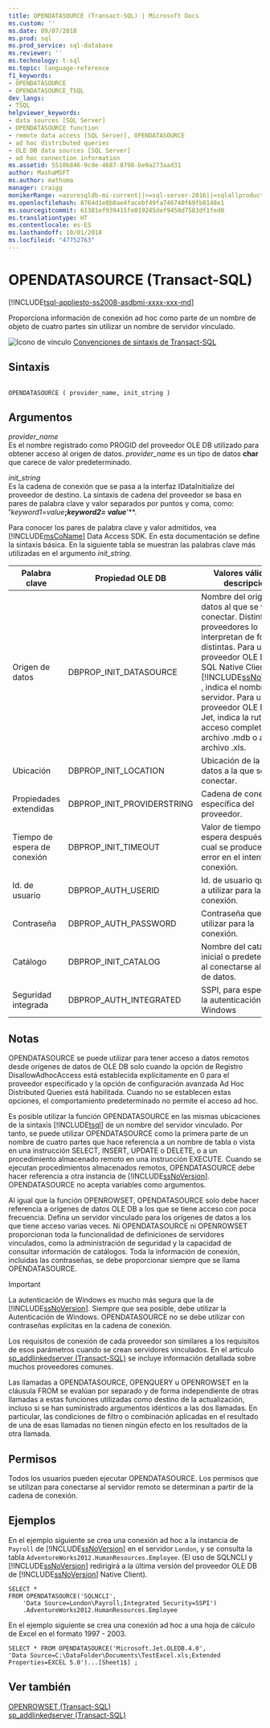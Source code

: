 ```yaml
---
title: OPENDATASOURCE (Transact-SQL) | Microsoft Docs
ms.custom: ''
ms.date: 09/07/2018
ms.prod: sql
ms.prod_service: sql-database
ms.reviewer: ''
ms.technology: t-sql
ms.topic: language-reference
f1_keywords:
- OPENDATASOURCE
- OPENDATASOURCE_TSQL
dev_langs:
- TSQL
helpviewer_keywords:
- data sources [SQL Server]
- OPENDATASOURCE function
- remote data access [SQL Server], OPENDATASOURCE
- ad hoc distributed queries
- OLE DB data sources [SQL Server]
- ad hoc connection information
ms.assetid: 5510b846-9cde-4687-8798-be9a273aad31
author: MashaMSFT
ms.author: mathoma
manager: craigg
monikerRange: =azuresqldb-mi-current||>=sql-server-2016||=sqlallproducts-allversions||>=sql-server-linux-2017
ms.openlocfilehash: 8764d1e8b8ae4facebf49fa746740f69fb8148e1
ms.sourcegitcommit: 61381ef939415fe019285def9450d7583df1fed0
ms.translationtype: HT
ms.contentlocale: es-ES
ms.lasthandoff: 10/01/2018
ms.locfileid: "47752763"
---
```

# <a name="opendatasource-transact-sql"></a>OPENDATASOURCE (Transact-SQL)
[!INCLUDE[tsql-appliesto-ss2008-asdbmi-xxxx-xxx-md](../../includes/tsql-appliesto-ss2008-asdbmi-xxxx-xxx-md.md)]

  Proporciona información de conexión ad hoc como parte de un nombre de objeto de cuatro partes sin utilizar un nombre de servidor vinculado.  

 ![Icono de vínculo](../../database-engine/configure-windows/media/topic-link.gif "Icono de vínculo") [Convenciones de sintaxis de Transact-SQL](../../t-sql/language-elements/transact-sql-syntax-conventions-transact-sql.md)  
  
## <a name="syntax"></a>Sintaxis  
  
```  
  
OPENDATASOURCE ( provider_name, init_string )  
```  
  
## <a name="arguments"></a>Argumentos  
 *provider_name*  
 Es el nombre registrado como PROGID del proveedor OLE DB utilizado para obtener acceso al origen de datos. *provider_name* es un tipo de datos **char** que carece de valor predeterminado.  
  
 *init_string*  
 Es la cadena de conexión que se pasa a la interfaz IDataInitialize del proveedor de destino. La sintaxis de cadena del proveedor se basa en pares de palabra clave y valor separados por puntos y coma, como: **'**_keyword1_=_value_**;***keyword2*=* value***'**.  
  
 Para conocer los pares de palabra clave y valor admitidos, vea [!INCLUDE[msCoName](../../includes/msconame-md.md)] Data Access SDK. En esta documentación se define la sintaxis básica. En la siguiente tabla se muestran las palabras clave más utilizadas en el argumento *init_string*.  
  
|Palabra clave|Propiedad OLE DB|Valores válidos y descripción|  
|-------------|---------------------|----------------------------------|  
|Origen de datos|DBPROP_INIT_DATASOURCE|Nombre del origen de datos al que se va a conectar. Distintos proveedores lo interpretan de formas distintas. Para un proveedor OLE DB de SQL Native Client [!INCLUDE[ssNoVersion](../../includes/ssnoversion-md.md)] , indica el nombre del servidor. Para un proveedor OLE DB para Jet, indica la ruta de acceso completa al archivo .mdb o al archivo .xls.|  
|Ubicación|DBPROP_INIT_LOCATION|Ubicación de la base de datos a la que se va a conectar.|  
|Propiedades extendidas|DBPROP_INIT_PROVIDERSTRING|Cadena de conexión específica del proveedor.|  
|Tiempo de espera de conexión|DBPROP_INIT_TIMEOUT|Valor de tiempo de espera después del cual se produce un error en el intento de conexión.|  
|Id. de usuario|DBPROP_AUTH_USERID|Id. de usuario que se va a utilizar para la conexión.|  
|Contraseña|DBPROP_AUTH_PASSWORD|Contraseña que se va a utilizar para la conexión.|  
|Catálogo|DBPROP_INIT_CATALOG|Nombre del catálogo inicial o predeterminado al conectarse al origen de datos.|  
|Seguridad integrada|DBPROP_AUTH_INTEGRATED|SSPI, para especificar la autenticación de Windows|  
  
## <a name="remarks"></a>Notas  
 OPENDATASOURCE se puede utilizar para tener acceso a datos remotos desde orígenes de datos de OLE DB solo cuando la opción de Registro DisallowAdhocAccess está establecida explícitamente en 0 para el proveedor especificado y la opción de configuración avanzada Ad Hoc Distributed Queries está habilitada. Cuando no se establecen estas opciones, el comportamiento predeterminado no permite el acceso ad hoc.  
  
 Es posible utilizar la función OPENDATASOURCE en las mismas ubicaciones de la sintaxis [!INCLUDE[tsql](../../includes/tsql-md.md)] de un nombre del servidor vinculado. Por tanto, se puede utilizar OPENDATASOURCE como la primera parte de un nombre de cuatro partes que hace referencia a un nombre de tabla o vista en una instrucción SELECT, INSERT, UPDATE o DELETE, o a un procedimiento almacenado remoto en una instrucción EXECUTE. Cuando se ejecutan procedimientos almacenados remotos, OPENDATASOURCE debe hacer referencia a otra instancia de [!INCLUDE[ssNoVersion](../../includes/ssnoversion-md.md)]. OPENDATASOURCE no acepta variables como argumentos.  
  
 Al igual que la función OPENROWSET, OPENDATASOURCE solo debe hacer referencia a orígenes de datos OLE DB a los que se tiene acceso con poca frecuencia. Defina un servidor vinculado para los orígenes de datos a los que tiene acceso varias veces. Ni OPENDATASOURCE ni OPENROWSET proporcionan toda la funcionalidad de definiciones de servidores vinculados, como la administración de seguridad y la capacidad de consultar información de catálogos. Toda la información de conexión, incluidas las contraseñas, se debe proporcionar siempre que se llama OPENDATASOURCE.  
  
> [!IMPORTANT]  
>  La autenticación de Windows es mucho más segura que la de [!INCLUDE[ssNoVersion](../../includes/ssnoversion-md.md)]. Siempre que sea posible, debe utilizar la Autenticación de Windows. OPENDATASOURCE no se debe utilizar con contraseñas explícitas en la cadena de conexión.  
  
 Los requisitos de conexión de cada proveedor son similares a los requisitos de esos parámetros cuando se crean servidores vinculados. En el artículo [sp_addlinkedserver &#40;Transact-SQL&#41;](../../relational-databases/system-stored-procedures/sp-addlinkedserver-transact-sql.md) se incluye información detallada sobre muchos proveedores comunes.  
  
 Las llamadas a OPENDATASOURCE, OPENQUERY u OPENROWSET en la cláusula FROM se evalúan por separado y de forma independiente de otras llamadas a estas funciones utilizadas como destino de la actualización, incluso si se han suministrado argumentos idénticos a las dos llamadas. En particular, las condiciones de filtro o combinación aplicadas en el resultado de una de esas llamadas no tienen ningún efecto en los resultados de la otra llamada.  
  
## <a name="permissions"></a>Permisos  
 Todos los usuarios pueden ejecutar OPENDATASOURCE. Los permisos que se utilizan para conectarse al servidor remoto se determinan a partir de la cadena de conexión.  
  
## <a name="examples"></a>Ejemplos  
 En el ejemplo siguiente se crea una conexión ad hoc a la instancia de `Payroll` de [!INCLUDE[ssNoVersion](../../includes/ssnoversion-md.md)] en el servidor `London`, y se consulta la tabla `AdventureWorks2012.HumanResources.Employee`. (El uso de SQLNCLI y [!INCLUDE[ssNoVersion](../../includes/ssnoversion-md.md)] redirigirá a la última versión del proveedor OLE DB de [!INCLUDE[ssNoVersion](../../includes/ssnoversion-md.md)] Native Client).  
  
```  
SELECT *  
FROM OPENDATASOURCE('SQLNCLI',  
    'Data Source=London\Payroll;Integrated Security=SSPI')  
    .AdventureWorks2012.HumanResources.Employee  
```  
  
 En el ejemplo siguiente se crea una conexión ad hoc a una hoja de cálculo de Excel en el formato 1997 - 2003.  
  
```  
SELECT * FROM OPENDATASOURCE('Microsoft.Jet.OLEDB.4.0',  
'Data Source=C:\DataFolder\Documents\TestExcel.xls;Extended Properties=EXCEL 5.0')...[Sheet1$] ;  
```  
  
## <a name="see-also"></a>Ver también  
 [OPENROWSET &#40;Transact-SQL&#41;](../../t-sql/functions/openrowset-transact-sql.md)   
 [sp_addlinkedserver &#40;Transact-SQL&#41;](../../relational-databases/system-stored-procedures/sp-addlinkedserver-transact-sql.md)  
  
  

